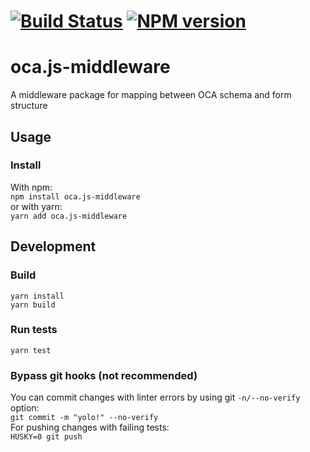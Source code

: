 # [![Build Status]][Build action] [![NPM version]][npmjs.com]

[Build Status]: https://github.com/THCLab/oca.js-middleware/actions/workflows/build-status.yml/badge.svg?branch=main
[Build action]: https://github.com/THCLab/oca.js-middleware/actions/workflows/build-status.yml
[NPM version]: https://img.shields.io/npm/v/oca.js-middleware
[npmjs.com]: https://www.npmjs.com/package/oca.js-middleware

# oca.js-middleware

A middleware package for mapping between OCA schema and form structure

## Usage

### Install

With npm:  
`npm install oca.js-middleware`  
or with yarn:  
`yarn add oca.js-middleware`

## Development

### Build

```
yarn install
yarn build
```

### Run tests

```
yarn test
```

### Bypass git hooks (not recommended)

You can commit changes with linter errors by using git `-n/--no-verify` option:  
`git commit -m "yolo!" --no-verify`  
For pushing changes with failing tests:  
`HUSKY=0 git push`
